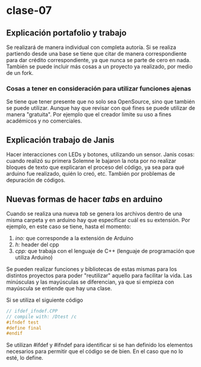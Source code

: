 # clase-07

## Explicación portafolio y trabajo
Se realizará de manera individual con completa autoría. Si se realiza partiendo desde una base se tiene que citar de manera correspondiente para dar crédito correspondiente, ya que nunca se parte de cero en nada.
También se puede incluir más cosas a un proyecto ya realizado, por medio de un fork.

### Cosas a tener en consideración para utilizar funciones ajenas
Se tiene que tener presente que no solo sea OpenSource, sino que también se puede utilizar. Aunque hay que revisar con qué fines se puede utilizar de manera "gratuita". Por ejemplo que el creador limite su uso a fines académicos y no comerciales.

## Explicación trabajo de Janis
Hacer interacciones con LEDs y botones, utilizando un sensor.
Janis cosas: cuando realizó su primera Solemne le bajaron la nota por no realizar bloques de texto que explicaran el proceso del código, ya sea para qué arduino fue realizado, quién lo creó, etc. También por problemas de depuración de códigos.

## Nuevas formas de hacer *tabs* en arduino
Cuando se realiza una nueva _tab_ se genera los archivos dentro de una misma carpeta y en arduino hay que especificar cuál es su extensión. Por ejemplo, en este caso se tiene, hasta el momento:
1. _ino:_ que corresponde a la extensión de Arduino
2. _h:_ header del cpp
3. _cpp:_ que trabaja con el lenguaje de C++ (lenguaje de programación que utiliza Arduino)

Se pueden realizar funciones y bibliotecas de estas mismas para los distintos proyectos para poder "reutilizar" aquello para facilitar la vida.
Las minúsculas y las mayúsculas se diferencian, ya que si empieza con mayúscula se entiende que hay una clase.

Si se utiliza el siguiente código
```cpp
// ifdef_ifndef.CPP
// compile with: /Dtest /c
#ifndef test
#define final
#endif
```
Se utilizan #ifdef y #ifndef para identificar si se han definido los elementos necesarios para permitir que el código se de bien.
En el caso que no lo esté, lo define.
